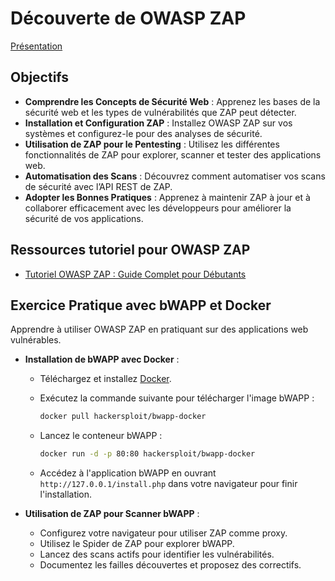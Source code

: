 # Découverte de OWASP ZAP 

[Présentation](https://docs.google.com/presentation/d/1pL_FPW42Jq6Z79e339zWLHOFovhXuGXfaZw7fuUvEvc/edit#slide=id.g307c3df7560_0_125)

## **Objectifs**

- **Comprendre les Concepts de Sécurité Web** : Apprenez les bases de la sécurité web et les types de vulnérabilités que ZAP peut détecter.
- **Installation et Configuration ZAP** : Installez OWASP ZAP sur vos systèmes et configurez-le pour des analyses de sécurité.
- **Utilisation de ZAP pour le Pentesting** : Utilisez les différentes fonctionnalités de ZAP pour explorer, scanner et tester des applications web.
- **Automatisation des Scans** : Découvrez comment automatiser vos scans de sécurité avec l’API REST de ZAP.
- **Adopter les Bonnes Pratiques** : Apprenez à maintenir ZAP à jour et à collaborer efficacement avec les développeurs pour améliorer la sécurité de vos applications.


## **Ressources tutoriel pour OWASP ZAP**
  - [Tutoriel OWASP ZAP : Guide Complet pour Débutants](https://www.youtube.com/watch?v=7ABK_nI5Lrs)

## **Exercice Pratique avec bWAPP et Docker**

Apprendre à utiliser OWASP ZAP en pratiquant sur des applications web vulnérables.

- **Installation de bWAPP avec Docker** :
  
  - Téléchargez et installez [Docker](https://www.docker.com/products/docker-desktop).

  - Exécutez la commande suivante pour télécharger l'image bWAPP :
    ```bash
    docker pull hackersploit/bwapp-docker
    ```
  - Lancez le conteneur bWAPP :
    ```bash
    docker run -d -p 80:80 hackersploit/bwapp-docker
    ```
  - Accédez à l'application bWAPP en ouvrant `http://127.0.0.1/install.php` dans votre navigateur pour finir l'installation.
    
- **Utilisation de ZAP pour Scanner bWAPP** :
  - Configurez votre navigateur pour utiliser ZAP comme proxy.
  - Utilisez le Spider de ZAP pour explorer bWAPP.
  - Lancez des scans actifs pour identifier les vulnérabilités.
  - Documentez les failles découvertes et proposez des correctifs.
